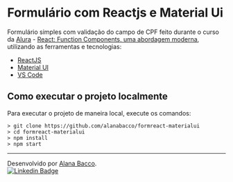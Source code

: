 # Formulário com Reactjs e Material Ui

Formulário simples com validação do campo de CPF feito durante o curso da [Alura](https://www.alura.com.br/) - [React: Function Components, uma abordagem moderna](https://cursos.alura.com.br/course/react-function-components), utilizando as ferramentas e tecnologias:

- [ReactJS](https://pt-br.reactjs.org/)
- [Material UI](https://mui.com/pt/)
- [VS Code](https://code.visualstudio.com/)

## Como executar o projeto localmente

Para executar o projeto de maneira local, execute os comandos:

```
> git clone https://github.com/alanabacco/formreact-materialui
> cd formreact-materialui
> npm install
> npm start
```
---
Desenvolvido por [Alana Bacco](https://github.com/alanabacco). <br />
[![Linkedin Badge](https://img.shields.io/badge/-Linkedin-blue?style=flat-square&logo=Linkedin&logoColor=white&link=https://www.linkedin.com/in/alana-bacco/)](https://www.linkedin.com/in/alana-bacco/)